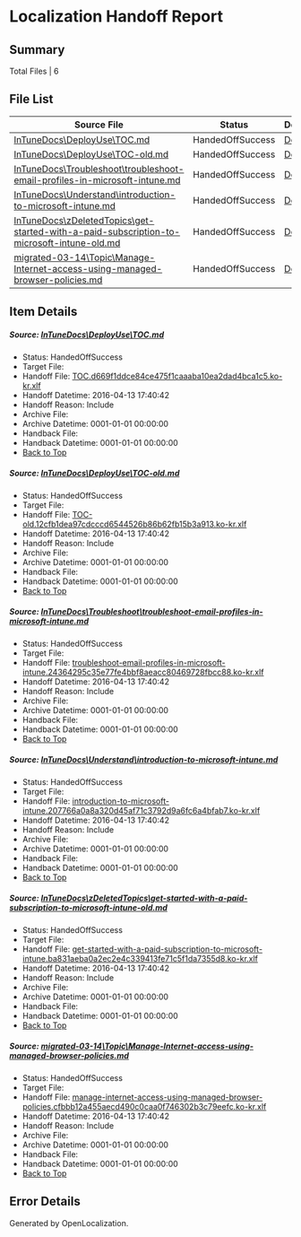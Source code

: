 # <a name='report-top'></a> Localization Handoff Report

## Summary
 Total Files | 6

## File List
 Source File | Status | Details 
 ----------- | ------ | ------- 
 [InTuneDocs\DeployUse\TOC.md](https://github.com/Microsoft/IntuneDocs-pr/blob/cf4b786bf2ce596e3d1aba79b94022a057e32b8b/InTuneDocs/DeployUse/TOC.md) | HandedOffSuccess | [Details](#e215446a96baabf45b7ebde477cdac13b91c30cb285)
 [InTuneDocs\DeployUse\TOC-old.md](https://github.com/Microsoft/IntuneDocs-pr/blob/cf4b786bf2ce596e3d1aba79b94022a057e32b8b/InTuneDocs/DeployUse/TOC-old.md) | HandedOffSuccess | [Details](#69fe56554a801c03452219350af0a91756efdf2d284)
 [InTuneDocs\Troubleshoot\troubleshoot-email-profiles-in-microsoft-intune.md](https://github.com/Microsoft/IntuneDocs-pr/blob/fa77a78c576696ee18e64681fffc4c0bf5e26b29/InTuneDocs/Troubleshoot/troubleshoot-email-profiles-in-microsoft-intune.md) | HandedOffSuccess | [Details](#2065cca69c9f81e361744a243daaa3cc26a702751151)
 [InTuneDocs\Understand\introduction-to-microsoft-intune.md](https://github.com/Microsoft/IntuneDocs-pr/blob/94d7639b88ef8c1de0a876ce05fa3a6f94eba2f6/InTuneDocs/Understand/introduction-to-microsoft-intune.md) | HandedOffSuccess | [Details](#0c542a53ee712c9ab855455b5b39743648d47d7f1174)
 [InTuneDocs\zDeletedTopics\get-started-with-a-paid-subscription-to-microsoft-intune-old.md](https://github.com/Microsoft/IntuneDocs-pr/blob/cf4b786bf2ce596e3d1aba79b94022a057e32b8b/InTuneDocs/zDeletedTopics/get-started-with-a-paid-subscription-to-microsoft-intune-old.md) | HandedOffSuccess | [Details](#1f70c7f8f2a8405f752706db5e7969fbce0ca03e1391)
 [migrated-03-14\Topic\Manage-Internet-access-using-managed-browser-policies.md](https://github.com/Microsoft/IntuneDocs-pr/blob/cf4b786bf2ce596e3d1aba79b94022a057e32b8b/migrated-03-14/Topic/Manage-Internet-access-using-managed-browser-policies.md) | HandedOffSuccess | [Details](#23cba0278d75843f988320a398c0443f4bb2c9722124)

## Item Details
##### <a name='e215446a96baabf45b7ebde477cdac13b91c30cb285'></a> Source: [InTuneDocs\DeployUse\TOC.md](https://github.com/Microsoft/IntuneDocs-pr/blob/cf4b786bf2ce596e3d1aba79b94022a057e32b8b/InTuneDocs/DeployUse/TOC.md)
* Status: HandedOffSuccess
* Target File: 
* Handoff File: [TOC.d669f1ddce84ce475f1caaaba10ea2dad4bca1c5.ko-kr.xlf](https://github.com/Microsoft/EM.handoff/blob/859023797cdbd6a59106d931c0173947a34be104/ol-handoff/Microsoft/IntuneDocs-pr.ko-kr/master/TOC.d669f1ddce84ce475f1caaaba10ea2dad4bca1c5.ko-kr.xlf)
* Handoff Datetime: 2016-04-13 17:40:42
* Handoff Reason: Include
* Archive File: 
* Archive Datetime: 0001-01-01 00:00:00
* Handback File: 
* Handback Datetime: 0001-01-01 00:00:00
* [Back to Top](#report-top)

##### <a name='69fe56554a801c03452219350af0a91756efdf2d284'></a> Source: [InTuneDocs\DeployUse\TOC-old.md](https://github.com/Microsoft/IntuneDocs-pr/blob/cf4b786bf2ce596e3d1aba79b94022a057e32b8b/InTuneDocs/DeployUse/TOC-old.md)
* Status: HandedOffSuccess
* Target File: 
* Handoff File: [TOC-old.12cfb1dea97cdcccd6544526b86b62fb15b3a913.ko-kr.xlf](https://github.com/Microsoft/EM.handoff/blob/859023797cdbd6a59106d931c0173947a34be104/ol-handoff/Microsoft/IntuneDocs-pr.ko-kr/master/TOC-old.12cfb1dea97cdcccd6544526b86b62fb15b3a913.ko-kr.xlf)
* Handoff Datetime: 2016-04-13 17:40:42
* Handoff Reason: Include
* Archive File: 
* Archive Datetime: 0001-01-01 00:00:00
* Handback File: 
* Handback Datetime: 0001-01-01 00:00:00
* [Back to Top](#report-top)

##### <a name='2065cca69c9f81e361744a243daaa3cc26a702751151'></a> Source: [InTuneDocs\Troubleshoot\troubleshoot-email-profiles-in-microsoft-intune.md](https://github.com/Microsoft/IntuneDocs-pr/blob/fa77a78c576696ee18e64681fffc4c0bf5e26b29/InTuneDocs/Troubleshoot/troubleshoot-email-profiles-in-microsoft-intune.md)
* Status: HandedOffSuccess
* Target File: 
* Handoff File: [troubleshoot-email-profiles-in-microsoft-intune.24364295c35e77fe4bbf8aeacc80469728fbcc88.ko-kr.xlf](https://github.com/Microsoft/EM.handoff/blob/859023797cdbd6a59106d931c0173947a34be104/ol-handoff/Microsoft/IntuneDocs-pr.ko-kr/master/troubleshoot-email-profiles-in-microsoft-intune.24364295c35e77fe4bbf8aeacc80469728fbcc88.ko-kr.xlf)
* Handoff Datetime: 2016-04-13 17:40:42
* Handoff Reason: Include
* Archive File: 
* Archive Datetime: 0001-01-01 00:00:00
* Handback File: 
* Handback Datetime: 0001-01-01 00:00:00
* [Back to Top](#report-top)

##### <a name='0c542a53ee712c9ab855455b5b39743648d47d7f1174'></a> Source: [InTuneDocs\Understand\introduction-to-microsoft-intune.md](https://github.com/Microsoft/IntuneDocs-pr/blob/94d7639b88ef8c1de0a876ce05fa3a6f94eba2f6/InTuneDocs/Understand/introduction-to-microsoft-intune.md)
* Status: HandedOffSuccess
* Target File: 
* Handoff File: [introduction-to-microsoft-intune.207766a0a8a320d45af71c3792d9a6fc6a4bfab7.ko-kr.xlf](https://github.com/Microsoft/EM.handoff/blob/859023797cdbd6a59106d931c0173947a34be104/ol-handoff/Microsoft/IntuneDocs-pr.ko-kr/master/introduction-to-microsoft-intune.207766a0a8a320d45af71c3792d9a6fc6a4bfab7.ko-kr.xlf)
* Handoff Datetime: 2016-04-13 17:40:42
* Handoff Reason: Include
* Archive File: 
* Archive Datetime: 0001-01-01 00:00:00
* Handback File: 
* Handback Datetime: 0001-01-01 00:00:00
* [Back to Top](#report-top)

##### <a name='1f70c7f8f2a8405f752706db5e7969fbce0ca03e1391'></a> Source: [InTuneDocs\zDeletedTopics\get-started-with-a-paid-subscription-to-microsoft-intune-old.md](https://github.com/Microsoft/IntuneDocs-pr/blob/cf4b786bf2ce596e3d1aba79b94022a057e32b8b/InTuneDocs/zDeletedTopics/get-started-with-a-paid-subscription-to-microsoft-intune-old.md)
* Status: HandedOffSuccess
* Target File: 
* Handoff File: [get-started-with-a-paid-subscription-to-microsoft-intune.ba831aeba0a2ec2e4c339413fe71c5f1da7355d8.ko-kr.xlf](https://github.com/Microsoft/EM.handoff/blob/859023797cdbd6a59106d931c0173947a34be104/ol-handoff/Microsoft/IntuneDocs-pr.ko-kr/master/get-started-with-a-paid-subscription-to-microsoft-intune.ba831aeba0a2ec2e4c339413fe71c5f1da7355d8.ko-kr.xlf)
* Handoff Datetime: 2016-04-13 17:40:42
* Handoff Reason: Include
* Archive File: 
* Archive Datetime: 0001-01-01 00:00:00
* Handback File: 
* Handback Datetime: 0001-01-01 00:00:00
* [Back to Top](#report-top)

##### <a name='23cba0278d75843f988320a398c0443f4bb2c9722124'></a> Source: [migrated-03-14\Topic\Manage-Internet-access-using-managed-browser-policies.md](https://github.com/Microsoft/IntuneDocs-pr/blob/cf4b786bf2ce596e3d1aba79b94022a057e32b8b/migrated-03-14/Topic/Manage-Internet-access-using-managed-browser-policies.md)
* Status: HandedOffSuccess
* Target File: 
* Handoff File: [manage-internet-access-using-managed-browser-policies.cfbbb12a455aecd490c0caa0f746302b3c79eefc.ko-kr.xlf](https://github.com/Microsoft/EM.handoff/blob/859023797cdbd6a59106d931c0173947a34be104/ol-handoff/Microsoft/IntuneDocs-pr.ko-kr/master/manage-internet-access-using-managed-browser-policies.cfbbb12a455aecd490c0caa0f746302b3c79eefc.ko-kr.xlf)
* Handoff Datetime: 2016-04-13 17:40:42
* Handoff Reason: Include
* Archive File: 
* Archive Datetime: 0001-01-01 00:00:00
* Handback File: 
* Handback Datetime: 0001-01-01 00:00:00
* [Back to Top](#report-top)


## Error Details

Generated by OpenLocalization.
